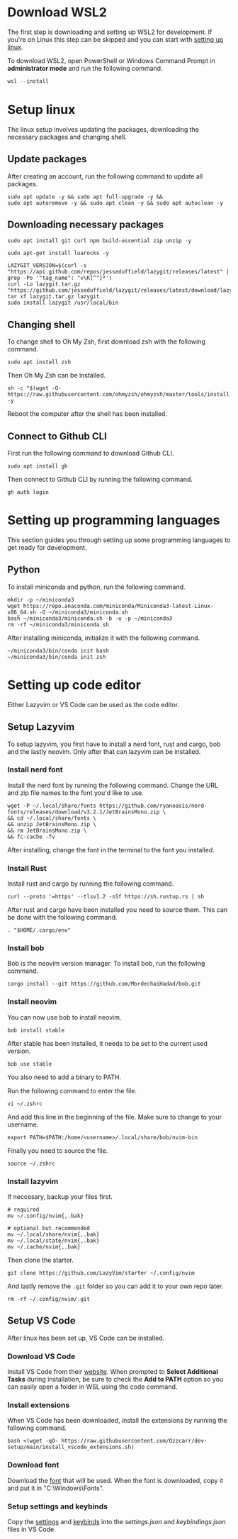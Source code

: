 # Download WSL2
The first step is downloading and setting up WSL2 for development. If you're on Linux this step can be skipped and you can start with [setting up linux](#setup-linux).

To download WSL2, open PowerShell or Windows Command Prompt in **administrator mode** and run the following command.
```powershell
wsl --install
```

# Setup linux
The linux setup involves updating the packages, downloading the necessary packages and changing shell.
## Update packages
After creating an account, run the following command to update all packages.
```shell
sudo apt update -y && sudo apt full-upgrade -y &&
sudo apt autoremove -y && sudo apt clean -y && sudo apt autoclean -y
```
## Downloading necessary packages
```shell
sudo apt install git curl npm build-essential zip unzip -y
```
```shell
sudo apt-get install luarocks -y
```
```shell
LAZYGIT_VERSION=$(curl -s "https://api.github.com/repos/jesseduffield/lazygit/releases/latest" | grep -Po '"tag_name": "v\K[^"]*')
curl -Lo lazygit.tar.gz "https://github.com/jesseduffield/lazygit/releases/latest/download/lazygit_${LAZYGIT_VERSION}_Linux_x86_64.tar.gz"
tar xf lazygit.tar.gz lazygit
sudo install lazygit /usr/local/bin
```
## Changing shell
To change shell to Oh My Zsh, first download zsh with the following command.
```shell
sudo apt install zsh
```
Then Oh My Zsh can be installed.
```shell
sh -c "$(wget -O- https://raw.githubusercontent.com/ohmyzsh/ohmyzsh/master/tools/install.sh)" -y
```
Reboot the computer after the shell has been installed.
## Connect to Github CLI
First run the following command to download Github CLI.
```shell
sudo apt install gh
```
Then connect to Github CLI by running the following command.
```shell
gh auth login
```

# Setting up programming languages
This section guides you through setting up some programming languages to get ready for development.
## Python
To install miniconda and python, run the following command.
```shell
mkdir -p ~/miniconda3
wget https://repo.anaconda.com/miniconda/Miniconda3-latest-Linux-x86_64.sh -O ~/miniconda3/miniconda.sh
bash ~/miniconda3/miniconda.sh -b -u -p ~/miniconda3
rm -rf ~/miniconda3/miniconda.sh
```
After installing miniconda, initialize it with the following command.
```shell
~/miniconda3/bin/conda init bash
~/miniconda3/bin/conda init zsh
```

# Setting up code editor
Either Lazyvim or VS Code can be used as the code editor.
## Setup Lazyvim
To setup lazyvim, you first have to install a nerd font, rust and cargo, bob and the lastly neovim. Only after that can lazyvim can be installed.
### Install nerd font
Install the nerd font by running the following command. Change the URL and zip file names to the font you'd like to use.
```shell
wget -P ~/.local/share/fonts https://github.com/ryanoasis/nerd-fonts/releases/download/v3.2.1/JetBrainsMono.zip \
&& cd ~/.local/share/fonts \
&& unzip JetBrainsMono.zip \
&& rm JetBrainsMono.zip \
&& fc-cache -fv
```
After installing, change the font in the terminal to the font you installed.
### Install Rust
Install rust and cargo by running the following command.
```shell
curl --proto '=https' --tlsv1.2 -sSf https://sh.rustup.rs | sh
```
After rust and cargo have been installed you need to source them. This can be done with the following command.
```shell
. "$HOME/.cargo/env"
```
### Install bob
Bob is the neovim version manager. To install bob, run the following command.
```shell
cargo install --git https://github.com/MordechaiHadad/bob.git
```
### Install neovim
You can now use bob to install neovim.
```shell
bob install stable
```
After stable has been installed, it needs to be set to the current used version.
```shell
bob use stable
```
You also need to add a binary to PATH.

Run the following command to enter the file.
```shell
vi ~/.zshrc
```
And add this line in the beginning of the file. Make sure to change <username> to your username.
```shell
export PATH=$PATH:/home/<username>/.local/share/bob/nvim-bin
```
Finally you need to source the file.
```shell
source ~/.zshrc
```
### Install lazyvim
If neccesary, backup your files first.
```shell
# required
mv ~/.config/nvim{,.bak}

# optional but recommended
mv ~/.local/share/nvim{,.bak}
mv ~/.local/state/nvim{,.bak}
mv ~/.cache/nvim{,.bak}
```
Then clone the starter.
```shell
git clone https://github.com/LazyVim/starter ~/.config/nvim
```
And lastly remove the `.git` folder so you can add it to your own repo later.
```shell
rm -rf ~/.config/nvim/.git
```
## Setup VS Code
After linux has been set up, VS Code can be installed.
### Download VS Code
Install VS Code from their [website](https://vscode.download.prss.microsoft.com/dbazure/download/stable/f1e16e1e6214d7c44d078b1f0607b2388f29d729/VSCodeUserSetup-x64-1.91.1.exe).
When prompted to **Select Additional Tasks** during installation, be sure to check the **Add to PATH** option so you can easily open a folder in WSL using the code command.
### Install extensions
When VS Code has been downloaded, install the extensions by running the following command.
```shell
bash <(wget -qO- https://raw.githubusercontent.com/Ozzcarr/dev-setup/main/install_vscode_extensions.sh)
```
### Download font
Download the [font](https://raw.githubusercontent.com/Ozzcarr/dev-setup/main/MonaspaceArgonVarVF%5Bwght%2Cwdth%2Cslnt%5D.ttf) that will be used.
When the font is downloaded, copy it and put it in "C:\Windows\Fonts".
### Setup settings and keybinds
Copy the [settings](https://github.com/Ozzcarr/dev-setup/blob/main/settings.json) and [keybinds](https://github.com/Ozzcarr/dev-setup/blob/main/keybindings.json) into the *settings.json* and *keybindings.json* files in VS Code.
